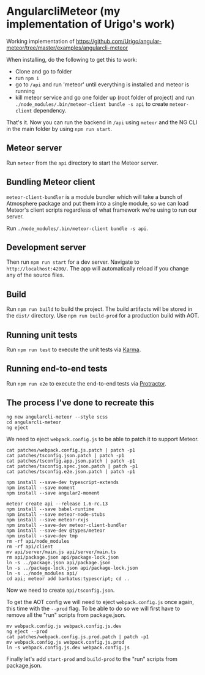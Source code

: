 # AngularcliMeteor (my implementation of Urigo's work)

Working implementation of https://github.com/Urigo/angular-meteor/tree/master/examples/angularcli-meteor

When installing, do the following to get this to work:

- Clone and go to folder
- run `npm i`
- go to `/api` and run 'meteor' until everything is installed and meteor is running
- kill meteor service and go one folder up (root folder of project) and run `./node_modules/.bin/meteor-client bundle -s api` to create `meteor-client` dependency.

That's it. Now you can run the backend in `/api` using `meteor` and the NG CLI in the main folder by using `npm run start`.



## Meteor server

Run `meteor` from the `api` directory to start the Meteor server.

## Bundling Meteor client

`meteor-client-bundler` is a module bundler which will take a bunch of Atmosphere package and put them into a single module, so we can load Meteor's client scripts regardless of what framework we're using to run our server.

Run `./node_modules/.bin/meteor-client bundle -s api`.

## Development server

Then run `npm run start` for a dev server. Navigate to `http://localhost:4200/`. The app will automatically reload if you change any of the source files.

## Build

Run `npm run build` to build the project. The build artifacts will be stored in the `dist/` directory. Use `npm run build-prod` for a production build with AOT.

## Running unit tests

Run `npm run test` to execute the unit tests via [Karma](https://karma-runner.github.io).

## Running end-to-end tests

Run `npm run e2e` to execute the end-to-end tests via [Protractor](http://www.protractortest.org/).

## The process I've done to recreate this

```
ng new angularcli-meteor --style scss
cd angularcli-meteor
ng eject
```
We need to eject `webpack.config.js` to be able to patch it to support Meteor.

```
cat patches/webpack.config.js.patch | patch -p1
cat patches/tsconfig.json.patch | patch -p1
cat patches/tsconfig.app.json.patch | patch -p1
cat patches/tsconfig.spec.json.patch | patch -p1
cat patches/tsconfig.e2e.json.patch | patch -p1
```

```
npm install --save-dev typescript-extends
npm install --save moment
npm install --save angular2-moment
```

```
meteor create api --release 1.6-rc.13
npm install --save babel-runtime
npm install --save meteor-node-stubs
npm install --save meteor-rxjs
npm install --save-dev meteor-client-bundler
npm install --save-dev @types/meteor
npm install --save-dev tmp
rm -rf api/node_modules
rm -rf api/client
mv api/server/main.js api/server/main.ts
rm api/package.json api/package-lock.json
ln -s ../package.json api/package.json
ln -s ../package-lock.json api/package-lock.json
ln -s ../node_modules api/
cd api; meteor add barbatus:typescript; cd ..
```

Now we need to create `api/tsconfig.json`.

To get the AOT config we will need to eject `webpack.config.js` once again, this time with the `--prod` flag.
To be able to do so we will first have to remove all the "run" scripts from package.json.

```
mv webpack.config.js webpack.config.js.dev
ng eject --prod
cat patches/webpack.config.js.prod.patch | patch -p1
mv webpack.config.js webpack.config.js.prod
ln -s webpack.config.js.dev webpack.config.js
```

Finally let's add `start-prod` and `build-prod` to the "run" scripts from package.json.
